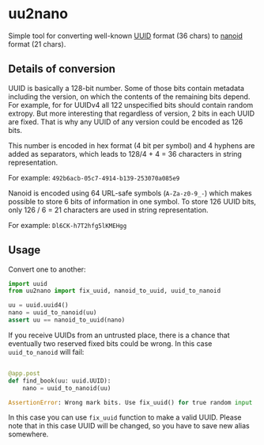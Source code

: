 # uu2nano

Simple tool for converting well-known [UUID](https://datatracker.ietf.org/doc/html/rfc4122)
format (36 chars) to [nanoid](https://pypi.org/project/nanoid/) format (21 chars).


## Details of conversion

UUID is basically a 128-bit number. Some of those bits contain metadata including
the version, on which the contents of the remaining bits depend.
For example, for for UUIDv4 all 122 unspecified bits should contain random extropy.
But more interesting that regardless of version, 2 bits in each UUID are fixed.
That is why any UUID of any version could be encoded as 126 bits.

This number is encoded in hex format (4 bit per symbol) and 4 hyphens are added
as separators, which leads to 128/4 + 4 = 36 characters in string representation.

For example: `492b6acb-05c7-4914-b139-253070a085e9`

Nanoid is encoded using 64 URL-safe symbols (`A-Za-z0-9_-`) which makes possible
to store 6 bits of information in one symbol. To store 126 UUID bits, only 
126 / 6 = 21 characters are used in string representation.

For example: `Dl6CK-h7T2hfg5lKMEHgg`


## Usage

Convert one to another:

```python
import uuid
from uu2nano import fix_uuid, nanoid_to_uuid, uuid_to_nanoid

uu = uuid.uuid4()
nano = uuid_to_nanoid(uu)
assert uu == nanoid_to_uuid(nano)
```

If you receive UUIDs from an untrusted place, there is a chance that eventually
two reserved fixed bits could be wrong. In this case `uuid_to_nanoid` will fail:

```python

@app.post
def find_book(uu: uuid.UUID):
    nano = uuid_to_nanoid(uu)

AssertionError: Wrong mark bits. Use fix_uuid() for true random input
```

In this case you can use `fix_uuid` function to make a valid UUID.
Please note that in this case UUID will be changed, so you have to save
new alias somewhere.
